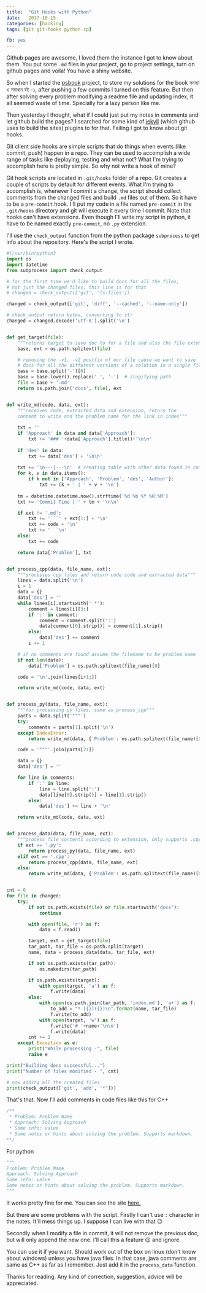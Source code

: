 ```yaml
---
title:  "Git Hooks with Python"
date:   2017-10-15
categories: [hacking]
tags: [git git-hooks python cp]

fb: yes
---
```


Github pages are awesome, I loved them the instance I got to know about them. You put some `.md` files in your project, go to project settings, turn on github pages and voila! You have a shiny website.

So when I started the [psbook](https://github.com/sjsakib/psbook/) project, to store my solutions for the book সমস্যা ও সমাধান বই -১, after pushing a few commits I turned on this feature. But then after solving every problem modifying a readme file and updating index, it all seemed waste of time. Specially for a lazy person like me.

Then yesterday I thought, what if I could just put my notes in comments and let github build the pages? I searched for some kind of [jekyll](https://jekyllrb.com/) (which github uses to build the sites) plugins to for that. Failing I got to know about git hooks.

Git client side hooks are simple scripts that do things when events (like commit, push) happen in a repo. They can be used to accomplish a wide range of tasks like deploying, testing and what not? What I'm trying to accomplish here is pretty simple. So why not write a hook of mine?

Git hook scripts are located in `.git/hooks` folder of a repo. Git creates a couple of scripts by default for different events. What I'm trying to accomplish is, whenever I commit a change, the script should collect comments from the changed files and build `.md` files out of them. So it have to be a `pre-commit` hook. I'll put my code in a file named `pre-commit` in the `.git/hooks` directory and git will execute it every time I commit. Note that hooks can't have extensions. Even though I'll write my script in python, it have to be named exactly `pre-commit`, no `.py` extension.

I'll use the `check_output` function from the python package `subprocess` to get info about the repository. Here's the script I wrote.

```python
#!/usr/bin/python3
import os
import datetime
from subprocess import check_output

# for the first time we'd like to build docs for all the files,
# not just the changed files, this line is for that
# changed = check_output(['git', 'ls-files'])

changed = check_output(['git', 'diff', '--cached', '--name-only'])

# check_output return bytes, converting to str
changed = changed.decode('utf-8').split('\n')


def get_target(file):
    """returns target to save doc to for a file and also the file extension"""
    base, ext = os.path.splitext(file)

    # removing the -v1, -v2 postfix of our file cause we want to save
    # docs for all the different versions of a solution in a single file
    base = base.split('-')[0] 
    base = base.lower().replace(' ', '-')  # slugifying path
    file = base + '.md'
    return os.path.join('docs', file), ext


def write_md(code, data, ext):
    """receives code, extracted data and extension, return the
    content to write and the problem name for the link in index"""
    
    txt = ''
    if 'Approach' in data and data['Approach']:
        txt += '### '+data['Approach'].title()+'\n\n'
    
    if 'des' in data:
        txt += data['des'] + '\n\n'
    
    txt += '\n---|---\n'  # creating table with other data found in comment
    for k, v in data.items():
        if k not in ['Approach', 'Problem', 'des', 'Author']:
            txt += (k + ' | ' + v + '\n')
    
    tm = datetime.datetime.now().strftime('%d %b %Y %H:%M')
    txt += 'Commit Time | ' + tm + '\n\n'

    if ext != '.md':
        txt += '```' + ext[1:] + '\n'
        txt += code + '\n'
        txt += '```\n'
    else:
        txt += code

    return data['Problem'], txt


def process_cpp(data, file_name, ext):
    """processes cpp files and return code code and extracted data"""
    lines = data.split('\n')
    i = 1
    data = {}
    data['des'] = ''
    while lines[i].startswith(' *'):
        comment = lines[i][3:]
        if ':' in comment:
            comment = comment.split(':')
            data[comment[0].strip()] = comment[1].strip()
        else:
            data['des'] += comment
        i += 1

    # if no comments are found assume the filename to be problem name
    if not len(data):
        data['Problem'] = os.path.splitext(file_name)[0]

    code = '\n'.join(lines[i+1:])

    return write_md(code, data, ext)


def process_py(data, file_name, ext):
    """for processing py files, same as process_cpp"""
    parts = data.split('"""')
    try:
        comments = parts[1].split('\n')
    except IndexError:
        return write_md(data, {'Problem': os.path.splitext(file_name)[0]}, ext)

    code = '"""'.join(parts[2:])

    data = {}
    data['des'] = ''

    for line in comments:
        if ':' in line:
            line = line.split(':')
            data[line[0].strip()] = line[1].strip()
        else:
            data['des'] += line + '\n'

    return write_md(code, data, ext)


def process_data(data, file_name, ext):
    """process file contents according to extension, only supports .cpp, .py for now"""
    if ext == '.py':
        return process_py(data, file_name, ext)
    elif ext == '.cpp':
        return process_cpp(data, file_name, ext)
    else:
        return write_md(data, {'Problem': os.path.splitext(file_name)[0]}, ext)


cnt = 0
for file in changed:
    try:
        if not os.path.exists(file) or file.startswith('docs'):
            continue

        with open(file, 'r') as f:
            data = f.read()

        target, ext = get_target(file)
        tar_path, tar_file = os.path.split(target)
        name, data = process_data(data, tar_file, ext)

        if not os.path.exists(tar_path):
            os.makedirs(tar_path)

        if os.path.exists(target):
            with open(target, 'a') as f:
                f.write(data)
        else:
            with open(os.path.join(tar_path, 'index.md'), 'a+') as f:
                to_add = "* [{}]({})\n".format(name, tar_file)
                f.write(to_add)
            with open(target, 'w') as f:
                f.write('# '+name+'\n\n')
                f.write(data)
        cnt += 1
    except Exception as e:
        print("While processing -", file)
        raise e

print("Building docs successful...")
print("Number of files modified - ", cnt)

# now adding all the created files
print(check_output(['git', 'add', '*']))
```

That's that. Now I'll add comments in code files like this for C++
```cpp
/**
 * Problem: Problem Name
 * Approach: Solving Approach
 * Some info: value
 * Some notes or hints about solving the problem. Supports markdown.
**/
```

For python
```python
"""
Problem: Problem Name
Approach: Solving Approach
Some info: value
Some notes or hints about solving the problem. Supports markdown.
"""
```

It works pretty fine for me. You can see the site [here.](https://sjsakib.github.io/psbook/)

But there are some problems with the script. Firstly I can't use `:` character in the notes. It'll mess things up. I suppose I can live with that :neutral_face:

Secondly when I modify a file in commit, it will not remove the previous doc, but will only append the new one. I'll call this a feature :wink: and ignore.

You can use it if you want. Should work out of the box on linux (don't know about windows) unless you have java files. In that case, java comments are same as C++ as far as I remember. Just add it in the `process_data` function.

Thanks for reading. Any kind of correction, suggestion, advice will be appreciated.
